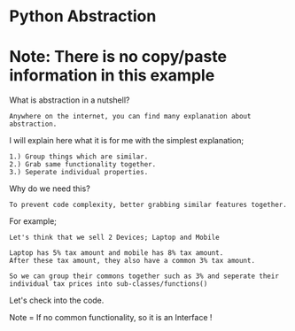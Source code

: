 # Python Abstraction

# Note: There is no copy/paste information in this example

What is abstraction in a nutshell?

    Anywhere on the internet, you can find many explanation about abstraction.
    
I will explain here what it is for me with the simplest explanation;

    1.) Group things which are similar.
    2.) Grab same functionality together.
    3.) Seperate individual properties.
    
Why do we need this?

    To prevent code complexity, better grabbing similar features together.

For example;

    Let's think that we sell 2 Devices; Laptop and Mobile
    
    Laptop has 5% tax amount and mobile has 8% tax amount.
    After these tax amount, they also have a common 3% tax amount.

    So we can group their commons together such as 3% and seperate their individual tax prices into sub-classes/functions()

Let's check into the code.

Note = If no common functionality, so it is an Interface !

